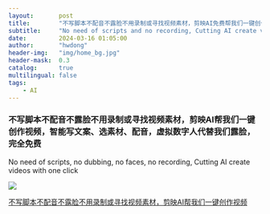 ```yaml
---
layout:       post
title:        "不写脚本不配音不露脸不用录制或寻找视频素材，剪映AI免费帮我们一键创作视频"
subtitle:     "No need of scripts and no recording, Cutting AI create videos with one click."
date:         2024-03-16 01:05:00
author:       "hwdong"
header-img:   "img/home_bg.jpg"
header-mask:  0.3
catalog:      true
multilingual: false
tags:
    - AI
--- 
```


### 不写脚本不配音不露脸不用录制或寻找视频素材，剪映AI帮我们一键创作视频，智能写文案、选素材、配音，虚拟数字人代替我们露脸，完全免费

No need of scripts, no dubbing, no faces, no recording, Cutting AI create videos with one click

![](https://hwdong-net.github.io/yt_imgs/digitalman.jpg)

[不写脚本不配音不露脸不用录制或寻找视频素材，剪映AI帮我们一键创作视频](https://youtu.be/7yE7KYiddxw)
